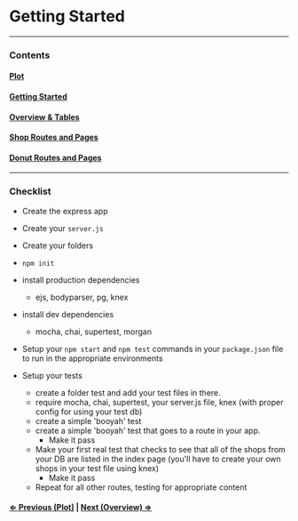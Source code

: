 # Getting Started

-----------------------
### Contents

#### [Plot](readme.md)

#### [Getting Started](gettting_started.md)

#### [Overview & Tables](readme.md)

#### [Shop Routes and Pages](shop_routes_pages.md)

#### [Donut Routes and Pages](donut_routes_pages.md)
-------------------------


### Checklist

  - Create the express app
   - Create your `server.js`
   - Create your folders
   - `npm init`
   - install production dependencies
     - ejs, bodyparser, pg, knex
   - install dev dependencies
     - mocha, chai, supertest, morgan
   - Setup your `npm start` and `npm test` commands in your `package.json` file to run in the appropriate environments


  - Setup your tests
    - create a folder test and add your test files in there.
    - require mocha, chai, supertest, your server.js file, knex (with proper config for using your test db)
    - create a simple 'booyah' test
    - create a simple 'booyah' test that goes to a route in your app.
      - Make it pass
    - Make your first real test that checks to see that all of the shops from your DB are listed in the index page (you'll have to create your own shops in your test file using knex)
      - Make it pass
    - Repeat for all other routes, testing for appropriate content

#### [⇐ Previous (Plot)](readme.md) | [Next (Overview) ⇒](overview.md)
